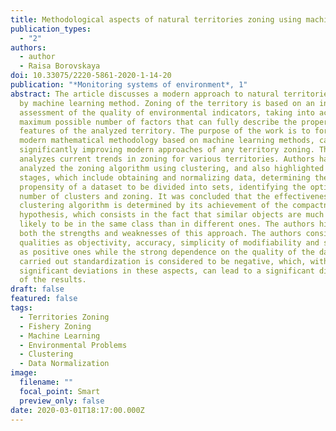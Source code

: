 ```yaml
---
title: Methodological aspects of natural territories zoning using machine learning
publication_types:
  - "2"
authors:
  - author
  - Raisa Borovskaya
doi: 10.33075/2220-5861-2020-1-14-20
publication: "*Monitoring systems of environment*, 1"
abstract: The article discusses a modern approach to natural territories zoning
  by machine learning method. Zoning of the territory is based on an integrated
  assessment of the quality of environmental indicators, taking into account the
  maximum possible number of factors that can fully describe the properties and
  features of the analyzed territory. The purpose of the work is to form a
  modern mathematical methodology based on machine learning methods, capable of
  significantly improving modern approaches of any territory zoning. The article
  analyzes current trends in zoning for various territories. Authors have
  analyzed the zoning algorithm using clustering, and also highlighted its main
  stages, which include obtaining and normalizing data, determining the
  propensity of a dataset to be divided into sets, identifying the optimal
  number of clusters and zoning. It was concluded that the effectiveness of any
  clustering algorithm is determined by its achievement of the compactness
  hypothesis, which consists in the fact that similar objects are much more
  likely to be in the same class than in different ones. The authors highlighted
  both the strengths and weaknesses of this approach. The authors consider such
  qualities as objectivity, accuracy, simplicity of modifiability and settings
  as positive ones while the strong dependence on the quality of the data of
  carried out standardization is considered to be negative, which, with any
  significant deviations in these aspects, can lead to a significant distortion
  of the results.
draft: false
featured: false
tags:
  - Territories Zoning
  - Fishery Zoning
  - Machine Learning
  - Environmental Problems
  - Clustering
  - Data Normalization
image:
  filename: ""
  focal_point: Smart
  preview_only: false
date: 2020-03-01T18:17:00.000Z
---
```

